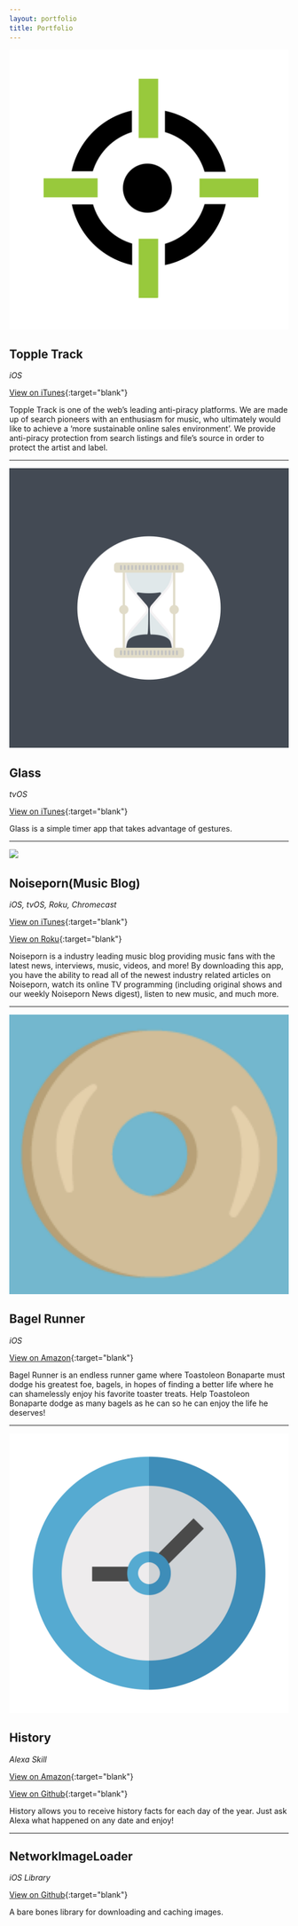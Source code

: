 ```yaml
---
layout: portfolio
title: Portfolio
---
```


![](/img/topple_track.jpg)

## Topple Track
*iOS*

[View on iTunes](https://itunes.apple.com/us/app/topple-track/id1121866705?mt=8){:target="blank"}

Topple Track is one of the web’s leading anti-piracy platforms. We are made up of search pioneers with an enthusiasm for music, who ultimately would like to achieve a ‘more sustainable online sales environment’. We provide anti-piracy protection from search listings and file’s source in order to protect the artist and label.

***

![](/img/glass.jpg)

## Glass
*tvOS*

[View on iTunes](https://itunes.apple.com/us/app/glass-simple-gesture-based-timer/id1269254738?mt=8){:target="blank"}

Glass is a simple timer app that takes advantage of gestures.

***

![](/img/np.jpg)

## Noiseporn(Music Blog)
*iOS, tvOS, Roku, Chromecast*

[View on iTunes](https://itunes.apple.com/us/app/noiseporn/id371075335?mt=8){:target="blank"}

[View on Roku](https://channelstore.roku.com/details/62350/noiseporn){:target="blank"}

Noiseporn is a industry leading music blog providing music fans with the latest news, interviews, music, videos, and more! By downloading this app, you have the ability to read all of the newest industry related articles on Noiseporn, watch its online TV programming (including original shows and our weekly Noiseporn News digest), listen to new music, and much more.

***

![](/img/bagel_runner.jpg)

## Bagel Runner
*iOS*

[View on Amazon](https://itunes.apple.com/us/app/bagel-runner/id987543533?mt=8){:target="blank"}

Bagel Runner is an endless runner game where Toastoleon Bonaparte must dodge his greatest foe, bagels, in hopes of finding a better life where he can shamelessly enjoy his favorite toaster treats. Help Toastoleon Bonaparte dodge as many bagels as he can so he can enjoy the life he deserves!

***

![](/img/history.jpg)

## History
*Alexa Skill*

[View on Amazon](https://www.amazon.com/dp/B01FOR95WC){:target="blank"}

[View on Github](https://github.com/joerocca/AmazonEchoHistorySkill){:target="blank"}

History allows you to receive history facts for each day of the year. Just ask Alexa what happened on any date and enjoy!

***

## NetworkImageLoader
*iOS Library*

[View on Github](https://github.com/joerocca/NetworkImageLoader){:target="blank"}

A bare bones library for downloading and caching images.
